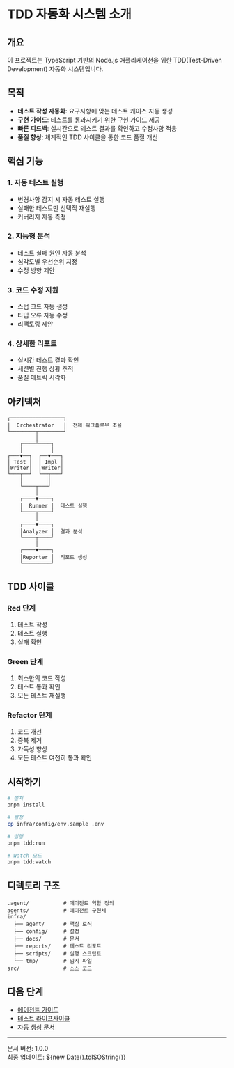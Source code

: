 # TDD 자동화 시스템 소개

## 개요

이 프로젝트는 TypeScript 기반의 Node.js 애플리케이션을 위한 TDD(Test-Driven Development) 자동화 시스템입니다.

## 목적

- **테스트 작성 자동화**: 요구사항에 맞는 테스트 케이스 자동 생성
- **구현 가이드**: 테스트를 통과시키기 위한 구현 가이드 제공
- **빠른 피드백**: 실시간으로 테스트 결과를 확인하고 수정사항 적용
- **품질 향상**: 체계적인 TDD 사이클을 통한 코드 품질 개선

## 핵심 기능

### 1. 자동 테스트 실행
- 변경사항 감지 시 자동 테스트 실행
- 실패한 테스트만 선택적 재실행
- 커버리지 자동 측정

### 2. 지능형 분석
- 테스트 실패 원인 자동 분석
- 심각도별 우선순위 지정
- 수정 방향 제안

### 3. 코드 수정 지원
- 스텁 코드 자동 생성
- 타입 오류 자동 수정
- 리팩토링 제안

### 4. 상세한 리포트
- 실시간 테스트 결과 확인
- 세션별 진행 상황 추적
- 품질 메트릭 시각화

## 아키텍처

```
┌─────────────────┐
│  Orchestrator   │  전체 워크플로우 조율
└────────┬────────┘
         │
    ┌────┴────┐
    │         │
┌───▼──┐  ┌──▼───┐
│ Test │  │ Impl │
│Writer│  │Writer│
└───┬──┘  └──┬───┘
    │        │
    └────┬───┘
         │
    ┌────▼────┐
    │  Runner │  테스트 실행
    └────┬────┘
         │
    ┌────▼────┐
    │Analyzer │  결과 분석
    └────┬────┘
         │
    ┌────▼────┐
    │Reporter │  리포트 생성
    └─────────┘
```

## TDD 사이클

### Red 단계
1. 테스트 작성
2. 테스트 실행
3. 실패 확인

### Green 단계
1. 최소한의 코드 작성
2. 테스트 통과 확인
3. 모든 테스트 재실행

### Refactor 단계
1. 코드 개선
2. 중복 제거
3. 가독성 향상
4. 모든 테스트 여전히 통과 확인

## 시작하기

```bash
# 설치
pnpm install

# 설정
cp infra/config/env.sample .env

# 실행
pnpm tdd:run

# Watch 모드
pnpm tdd:watch
```

## 디렉토리 구조

```
.agent/           # 에이전트 역할 정의
agents/           # 에이전트 구현체
infra/
  ├── agent/      # 핵심 로직
  ├── config/     # 설정
  ├── docs/       # 문서
  ├── reports/    # 테스트 리포트
  ├── scripts/    # 실행 스크립트
  └── tmp/        # 임시 파일
src/              # 소스 코드
```

## 다음 단계

- [에이전트 가이드](./01-agent-guide.md)
- [테스트 라이프사이클](./02-test-lifecycle.md)
- [자동 생성 문서](./03-auto-generated.md)

---

문서 버전: 1.0.0  
최종 업데이트: ${new Date().toISOString()}

